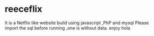 # reeceflix

It is a Netflix like website build using javascript ,PhP and mysql 
Please import the sql before running ,one is without data.
enjoy hola
